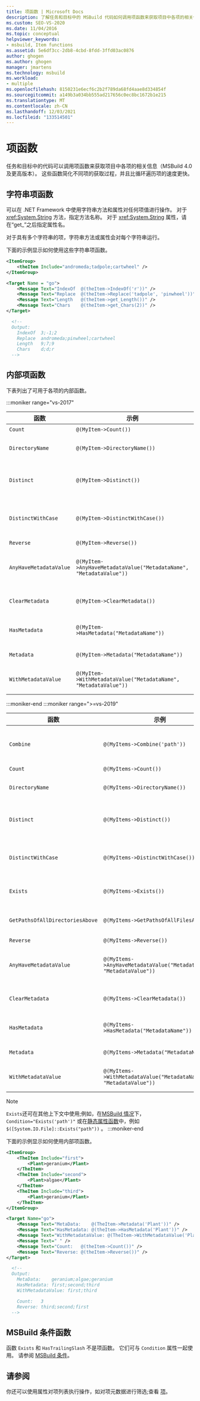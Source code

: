 ```yaml
---
title: 项函数 | Microsoft Docs
description: 了解任务和目标中的 MSBuild 代码如何调用项函数来获取项目中各项的相关信息。
ms.custom: SEO-VS-2020
ms.date: 11/04/2016
ms.topic: conceptual
helpviewer_keywords:
- msbuild, Item functions
ms.assetid: 5e6df3cc-2db8-4cbd-8fdd-3ffd03ac0876
author: ghogen
ms.author: ghogen
manager: jmartens
ms.technology: msbuild
ms.workload:
- multiple
ms.openlocfilehash: 8150231e6ecf6c2b2f789da68fd4aae8d334854f
ms.sourcegitcommit: a149b3a034bb555ad217656c0ec8bc1672b1e215
ms.translationtype: MT
ms.contentlocale: zh-CN
ms.lasthandoff: 12/03/2021
ms.locfileid: "133514501"
---
```

# <a name="item-functions"></a>项函数

任务和目标中的代码可以调用项函数来获取项目中各项的相关信息（MSBuild 4.0 及更高版本）。 这些函数简化不同项的获取过程，并且比循环遍历项的速度更快。

## <a name="string-item-functions"></a>字符串项函数

可以在 .NET Framework 中使用字符串方法和属性对任何项值进行操作。 对于 <xref:System.String> 方法，指定方法名称。 对于 <xref:System.String> 属性，请在“get_”之后指定属性名。

对于具有多个字符串的项，字符串方法或属性会对每个字符串运行。

下面的示例显示如何使用这些字符串项函数。

```xml
<ItemGroup>
    <theItem Include="andromeda;tadpole;cartwheel" />
</ItemGroup>

<Target Name = "go">
    <Message Text="IndexOf  @(theItem->IndexOf('r'))" />
    <Message Text="Replace  @(theItem->Replace('tadpole', 'pinwheel'))" />
    <Message Text="Length   @(theItem->get_Length())" />
    <Message Text="Chars    @(theItem->get_Chars(2))" />
</Target>

  <!--
  Output:
    IndexOf  3;-1;2
    Replace  andromeda;pinwheel;cartwheel
    Length   9;7;9
    Chars    d;d;r
  -->
```

## <a name="intrinsic-item-functions"></a>内部项函数

下表列出了可用于各项的内部函数。

:::moniker range="vs-2017"

|函数|示例|描述|
|--------------|-------------|-----------------|
|`Count`|`@(MyItem->Count())`|返回项计数。|
|`DirectoryName`|`@(MyItem->DirectoryName())`|返回每个项的 `Path.DirectoryName` 等效项。|
|`Distinct`|`@(MyItem->Distinct())`|返回具有不同 `Include` 值的项。 忽略元数据。 比较不区分大小写。|
|`DistinctWithCase`|`@(MyItem->DistinctWithCase())`|返回具有不同 `itemspec` 值的项。 忽略元数据。 比较是区分大小写的。|
|`Reverse`|`@(MyItem->Reverse())`|按相反顺序返回项。|
|`AnyHaveMetadataValue`|`@(MyItem->AnyHaveMetadataValue("MetadataName", "MetadataValue"))`|返回 `boolean`，指示是否有任何项具有给定的元数据名和值。 比较不区分大小写。|
|`ClearMetadata`|`@(MyItem->ClearMetadata())`|返回清除了元数据的项。 仅保留 `itemspec`。|
|`HasMetadata`|`@(MyItem->HasMetadata("MetadataName"))`|返回具有给定元数据名的项。 比较不区分大小写。|
|`Metadata`|`@(MyItem->Metadata("MetadataName"))`|返回具有元数据名的元数据的值。|
|`WithMetadataValue`|`@(MyItem->WithMetadataValue("MetadataName", "MetadataValue"))`|返回具有给定元数据名和值的项。 比较不区分大小写。|

:::moniker-end
:::moniker range=">=vs-2019"

|函数|示例|说明|
|--------------|-------------|-----------------|
|`Combine`|`@(MyItems->Combine('path'))`|返回一个新的项集，其中包含附加到所有输入项的给定的相对路径。|
|`Count`|`@(MyItems->Count())`|返回项计数。|
|`DirectoryName`|`@(MyItems->DirectoryName())`|返回每个项的 `Path.DirectoryName` 等效项。|
|`Distinct`|`@(MyItems->Distinct())`|返回具有不同 `Include` 值的项。 忽略元数据。 比较不区分大小写。|
|`DistinctWithCase`|`@(MyItems->DistinctWithCase())`|返回具有不同 `itemspec` 值的项。 忽略元数据。 比较是区分大小写的。|
|`Exists`|`@(MyItems->Exists())`|筛选一组项，这些项对磁盘上实际存在的项进行筛选。|
|`GetPathsOfAllDirectoriesAbove`| `@(MyItems->GetPathsOfAllFilesAbove())`|给定一组项后，返回表示所有祖先目录的项。 不保证顺序。|
|`Reverse`|`@(MyItems->Reverse())`|按相反顺序返回项。|
|`AnyHaveMetadataValue`|`@(MyItems->AnyHaveMetadataValue("MetadataName", "MetadataValue"))` | 返回 `boolean`，指示是否有任何项具有给定的元数据名和值。 比较不区分大小写。 |
|`ClearMetadata`|`@(MyItems->ClearMetadata())` |返回清除了元数据的项。 仅保留 `itemspec`。|
|`HasMetadata`|`@(MyItems->HasMetadata("MetadataName"))`|返回具有给定元数据名的项。 比较不区分大小写。|
|`Metadata`|`@(MyItems->Metadata("MetadataName"))`|返回具有元数据名的元数据的值。|
|`WithMetadataValue`|`@(MyItems->WithMetadataValue("MetadataName", "MetadataValue"))`|返回具有给定元数据名和值的项。 比较不区分大小写。|

> [!NOTE]
> `Exists`还可在其他上下文中使用;例如，在[MSBuild 情况](msbuild-conditions.md)下， `Condition="Exists('path')"` 或在[静态属性函数](property-functions.md)中，例如 `$([System.IO.File]::Exists("path"))` 。
:::moniker-end

下面的示例显示如何使用内部项函数。

```xml
<ItemGroup>
    <TheItem Include="first">
        <Plant>geranium</Plant>
    </TheItem>
    <TheItem Include="second">
        <Plant>algae</Plant>
    </TheItem>
    <TheItem Include="third">
        <Plant>geranium</Plant>
    </TheItem>
</ItemGroup>

<Target Name="go">
    <Message Text="MetaData:    @(TheItem->Metadata('Plant'))" />
    <Message Text="HasMetadata: @(theItem->HasMetadata('Plant'))" />
    <Message Text="WithMetadataValue: @(TheItem->WithMetadataValue('Plant', 'geranium'))" />
    <Message Text=" " />
    <Message Text="Count:   @(theItem->Count())" />
    <Message Text="Reverse: @(theItem->Reverse())" />
</Target>

  <!--
  Output:
    MetaData:    geranium;algae;geranium
    HasMetadata: first;second;third
    WithMetadataValue: first;third

    Count:   3
    Reverse: third;second;first
  -->
```

## <a name="msbuild-condition-functions"></a>MSBuild 条件函数

函数 `Exists` 和 `HasTrailingSlash` 不是项函数。 它们可与 `Condition` 属性一起使用。 请参阅 [MSBuild 条件](msbuild-conditions.md)。

## <a name="see-also"></a>请参阅

你还可以使用属性对项列表执行操作，如对项元数据进行筛选;查看 [项](../msbuild/msbuild-items.md)。
